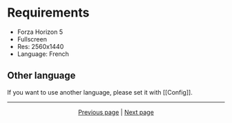 # Requirements

- Forza Horizon 5
- Fullscreen
- Res: 2560x1440
- Language: French

## Other language

If you want to use another language, please set it with [[Config]].

<hr>

<div align="center">
<a href="https://github.com/kevingrillet/Py-ForzaHorizon5-Tools/wiki/Config">Previous page</a>
|
<a href="https://github.com/kevingrillet/Py-ForzaHorizon5-Tools/wiki/Get-Started">Next page</a>
</div>

